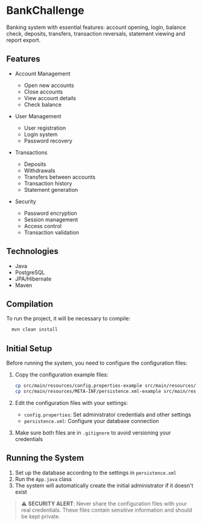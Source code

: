 # BankChallenge

Banking system with essential features: account opening, login, balance check, deposits, transfers, transaction reversals, statement viewing and report export.

## Features

- Account Management
  - Open new accounts
  - Close accounts
  - View account details
  - Check balance

- User Management
  - User registration
  - Login system
  - Password recovery

- Transactions
  - Deposits
  - Withdrawals
  - Transfers between accounts
  - Transaction history
  - Statement generation

- Security
  - Password encryption
  - Session management
  - Access control
  - Transaction validation

## Technologies

- Java
- PostgreSQL
- JPA/Hibernate
- Maven

## Compilation

To run the project, it will be necessary to compile:
```bash
  mvn clean install
```

## Initial Setup

Before running the system, you need to configure the configuration files:

1. Copy the configuration example files:
   ```bash
   cp src/main/resources/config.properties-example src/main/resources/config.properties
   cp src/main/resources/META-INF/persistence.xml-example src/main/resources/META-INF/persistence.xml
   ```

2. Edit the configuration files with your settings:
   - `config.properties`: Set administrator credentials and other settings
   - `persistence.xml`: Configure your database connection

3. Make sure both files are in `.gitignore` to avoid versioning your credentials

## Running the System

1. Set up the database according to the settings in `persistence.xml`
2. Run the `App.java` class
3. The system will automatically create the initial administrator if it doesn't exist

> ⚠️ **SECURITY ALERT**: Never share the configuration files with your real credentials. These files contain sensitive information and should be kept private.
